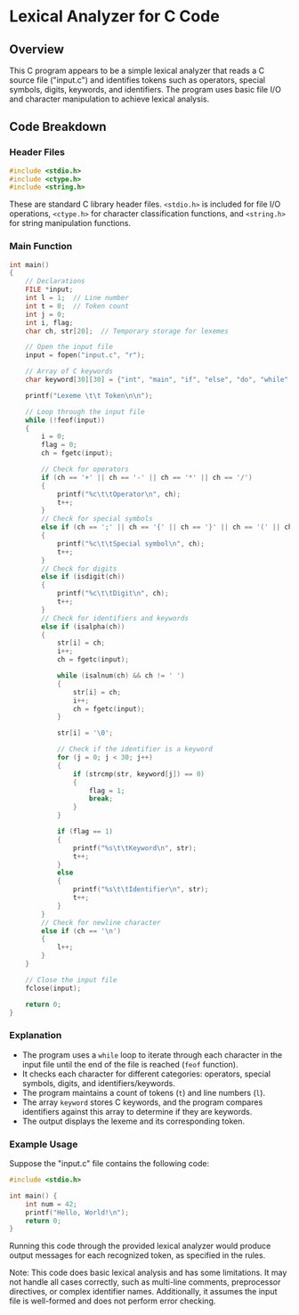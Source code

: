 # Lexical Analyzer for C Code

## Overview
This C program appears to be a simple lexical analyzer that reads a C source file ("input.c") and identifies tokens such as operators, special symbols, digits, keywords, and identifiers. The program uses basic file I/O and character manipulation to achieve lexical analysis.

## Code Breakdown

### Header Files
```c
#include <stdio.h>
#include <ctype.h>
#include <string.h>
```
These are standard C library header files. `<stdio.h>` is included for file I/O operations, `<ctype.h>` for character classification functions, and `<string.h>` for string manipulation functions.

### Main Function
```c
int main()
{
    // Declarations
    FILE *input;
    int l = 1;  // Line number
    int t = 0;  // Token count
    int j = 0;
    int i, flag;
    char ch, str[20];  // Temporary storage for lexemes

    // Open the input file
    input = fopen("input.c", "r");

    // Array of C keywords
    char keyword[30][30] = {"int", "main", "if", "else", "do", "while", "include", "stdio", "void", "printf", "scanf"};

    printf("Lexeme \t\t Token\n\n");

    // Loop through the input file
    while (!feof(input))
    {
        i = 0;
        flag = 0;
        ch = fgetc(input);

        // Check for operators
        if (ch == '+' || ch == '-' || ch == '*' || ch == '/')
        {
            printf("%c\t\tOperator\n", ch);
            t++;
        }
        // Check for special symbols
        else if (ch == ';' || ch == '{' || ch == '}' || ch == '(' || ch == ')' || ch == '?' || ch == '@' || ch == '!' || ch == '%')
        {
            printf("%c\t\tSpecial symbol\n", ch);
            t++;
        }
        // Check for digits
        else if (isdigit(ch))
        {
            printf("%c\t\tDigit\n", ch);
            t++;
        }
        // Check for identifiers and keywords
        else if (isalpha(ch))
        {
            str[i] = ch;
            i++;
            ch = fgetc(input);

            while (isalnum(ch) && ch != ' ')
            {
                str[i] = ch;
                i++;
                ch = fgetc(input);
            }

            str[i] = '\0';

            // Check if the identifier is a keyword
            for (j = 0; j < 30; j++)
            {
                if (strcmp(str, keyword[j]) == 0)
                {
                    flag = 1;
                    break;
                }
            }

            if (flag == 1)
            {
                printf("%s\t\tKeyword\n", str);
                t++;
            }
            else
            {
                printf("%s\t\tIdentifier\n", str);
                t++;
            }
        }
        // Check for newline character
        else if (ch == '\n')
        {
            l++;
        }
    }

    // Close the input file
    fclose(input);

    return 0;
}
```

### Explanation

- The program uses a `while` loop to iterate through each character in the input file until the end of the file is reached (`feof` function).
- It checks each character for different categories: operators, special symbols, digits, and identifiers/keywords.
- The program maintains a count of tokens (`t`) and line numbers (`l`).
- The array `keyword` stores C keywords, and the program compares identifiers against this array to determine if they are keywords.
- The output displays the lexeme and its corresponding token.

### Example Usage
Suppose the "input.c" file contains the following code:
```c
#include <stdio.h>

int main() {
    int num = 42;
    printf("Hello, World!\n");
    return 0;
}
```
Running this code through the provided lexical analyzer would produce output messages for each recognized token, as specified in the rules.

Note: This code does basic lexical analysis and has some limitations. It may not handle all cases correctly, such as multi-line comments, preprocessor directives, or complex identifier names. Additionally, it assumes the input file is well-formed and does not perform error checking.